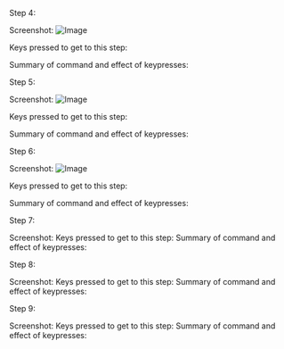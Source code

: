 Step 4:

Screenshot: ![Image](lab2_step4.png)

Keys pressed to get to this step:

Summary of command and effect of keypresses:

Step 5:

Screenshot: ![Image](lab2_step5.png)

Keys pressed to get to this step:

Summary of command and effect of keypresses:

Step 6:

Screenshot: ![Image](lab2_step6.png)

Keys pressed to get to this step:

Summary of command and effect of keypresses:

Step 7:

Screenshot:
Keys pressed to get to this step:
Summary of command and effect of keypresses:

Step 8:

Screenshot:
Keys pressed to get to this step:
Summary of command and effect of keypresses:

Step 9:

Screenshot:
Keys pressed to get to this step:
Summary of command and effect of keypresses:
